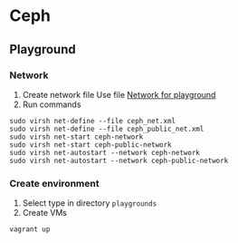 # Ceph

## Playground
### Network

1. Create network file
Use file [Network for playground](./playgrounds/k8s_net.xml)
2. Run commands
```shell
sudo virsh net-define --file ceph_net.xml
sudo virsh net-define --file ceph_public_net.xml 
sudo virsh net-start ceph-network
sudo virsh net-start ceph-public-network
sudo virsh net-autostart --network ceph-network
sudo virsh net-autostart --network ceph-public-network
```
### Create environment
1. Select type in directory `playgrounds`
2. Create VMs
```shell
vagrant up
```